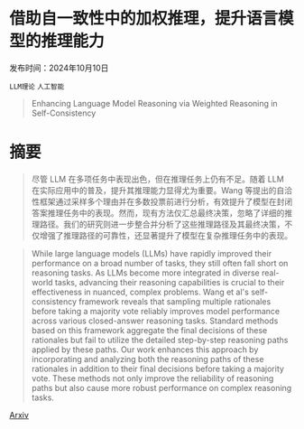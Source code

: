 # 借助自一致性中的加权推理，提升语言模型的推理能力

发布时间：2024年10月10日

`LLM理论` `人工智能`

> Enhancing Language Model Reasoning via Weighted Reasoning in Self-Consistency

# 摘要

> 尽管 LLM 在多项任务中表现出色，但在推理任务上仍有不足。随着 LLM 在实际应用中的普及，提升其推理能力显得尤为重要。Wang 等提出的自洽性框架通过采样多个理由并在多数投票前进行分析，有效提升了模型在封闭答案推理任务中的表现。然而，现有方法仅汇总最终决策，忽略了详细的推理路径。我们的研究则进一步整合并分析了这些推理路径及其最终决策，不仅增强了推理路径的可靠性，还显著提升了模型在复杂推理任务中的表现。

> While large language models (LLMs) have rapidly improved their performance on a broad number of tasks, they still often fall short on reasoning tasks. As LLMs become more integrated in diverse real-world tasks, advancing their reasoning capabilities is crucial to their effectiveness in nuanced, complex problems. Wang et al's self-consistency framework reveals that sampling multiple rationales before taking a majority vote reliably improves model performance across various closed-answer reasoning tasks. Standard methods based on this framework aggregate the final decisions of these rationales but fail to utilize the detailed step-by-step reasoning paths applied by these paths. Our work enhances this approach by incorporating and analyzing both the reasoning paths of these rationales in addition to their final decisions before taking a majority vote. These methods not only improve the reliability of reasoning paths but also cause more robust performance on complex reasoning tasks.

[Arxiv](https://arxiv.org/abs/2410.07839)